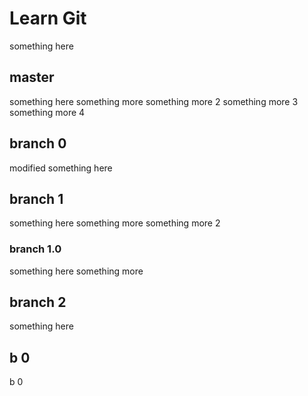 # Learn Git
something here

## master
something here
something more
something more 2
something more 3
something more 4

## branch 0
modified something here

## branch 1
something here
something more
something more 2

### branch 1.0
something here
something more

## branch 2
something here

## b 0
b 0
